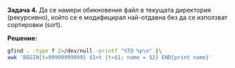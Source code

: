 **Задача 4.** Да се намери обикновения файл в текущата директория (рекурсивно), който се е модифицирал най-отдавна без да се използват сортировки (sort).


**Решение:**

```sh
gfind . -type f 2>/dev/null -printf "%T@ %p\n" |\
awk 'BEGIN{t=99999999999} $1<t {t=$1; name = $2} END{print name}'
```
